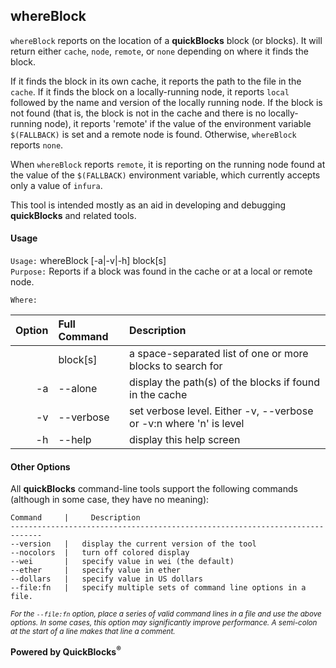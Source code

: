 ## whereBlock

`whereBlock` reports on the location of a **quickBlocks** block (or blocks). It will return either `cache`, `node`, `remote`, or `none` depending on where it finds the block.

If it finds the block in its own cache, it reports the path to the file in the `cache`. If it finds the block on a locally-running node, it reports `local` followed by the name and version of the locally running node. If the block is not found (that is, the block is not in the cache and there is no locally-running node), it reports 'remote' if the value of the environment variable `$(FALLBACK)` is set and a remote node is found. Otherwise, `whereBlock` reports `none`.

When `whereBlock` reports `remote`, it is reporting on the running node found at the value of the `$(FALLBACK)` environment variable, which currently accepts only a value of `infura`.

This tool is intended mostly as an aid in developing and debugging **quickBlocks** and related tools.

#### Usage

`Usage:`    whereBlock [-a|-v|-h] block[s]  
`Purpose:`  Reports if a block was found in the cache or at a local or remote node.
             
`Where:`  

| Option | Full Command | Description |
| -------: | :------- | :------- |
|  | block[s] | a space-separated list of one or more blocks to search for |
| -a | --alone | display the path(s) of the blocks if found in the cache |
| -v | --verbose | set verbose level. Either -v, --verbose or -v:n where 'n' is level |
| -h | --help | display this help screen |

#### Other Options

All **quickBlocks** command-line tools support the following commands (although in some case, they have no meaning):

    Command     |     Description
    -----------------------------------------------------------------------------
    --version   |   display the current version of the tool
    --nocolors  |   turn off colored display
    --wei       |   specify value in wei (the default)
    --ether     |   specify value in ether
    --dollars   |   specify value in US dollars
    --file:fn   |   specify multiple sets of command line options in a file.

<small>*For the `--file:fn` option, place a series of valid command lines in a file and use the above options. In some cases, this option may significantly improve performance. A semi-colon at the start of a line makes that line a comment.*</small>

**Powered by QuickBlocks<sup>&reg;</sup>**


